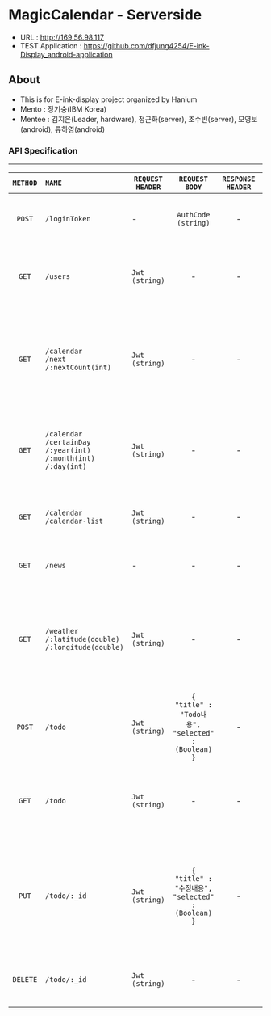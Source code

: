# MagicCalendar - Serverside

- URL : http://169.56.98.117
- TEST Application : https://github.com/dfjung4254/E-ink-Display_android-application



## About

- This is for E-ink-display project organized by Hanium
- Mento : 장기숭(IBM Korea)
- Mentee : 김지은(Leader, hardware), 정근화(server), 조수빈(server), 모영보(android), 류하영(android)



### API Specification
-----
|`METHOD`|`NAME`|`REQUEST HEADER`|`REQUEST BODY`|`RESPONSE HEADER`|`RESPONSE BODY`|`DESCRIPTION`|
|:-:|:--|---|:-:|:-:|:-:|:-:|
|`POST`|`/loginToken`|-|`AuthCode`<br />`(string)`|-|`JWT`<br />`(string)`|`googleToken을 받아 로그인 처리하고 커스텀 토큰을 반환한다.`|
|`GET`|`/users`|`Jwt`<br />`(string)`|-|-|`userInfo`<br />`(json)`|`요청을 받으면 토큰인증을 통해 해당 사용자의 유저 정보를 반환한다.`|
|`GET`|`/calendar`<br />`/next`<br />`/:nextCount(int)`|`Jwt`<br />`(string)`|-|-|`events`<br />`(json)`|`10일간의 다음 일정 달력정보를 반환한다., days 키 안에 최대, nextCount 는 최대 2500 설정 가능) json 배열 포함`|
|`GET`|`/calendar`<br />`/certainDay`<br />`/:year(int)`<br />`/:month(int)`<br />`/:day(int)`|`Jwt`<br />`(string)`|-|-|`events`<br />`(json)`|`특정 날짜(year, month, day)의 일정 달력정보를 반환한다., days 키 배열로 이루어져 있음`|
|`GET`|`/calendar`<br />`/calendar-list`|`Jwt`<br />`(string)`|-|-|`calendarLists`<br />`(json)`|`현재 구글 계정이 소유한 캘린더 이름 리스트를 반환한다`|
|`GET`|`/news`|-|-|-|`newsObj`<br />`(json)`|`네이버 헤드라인 뉴스 5개의 데이터를 반환한다. `|
|`GET`|`/weather`<br/>`/:latitude(double)`<br/>`/:longitude(double)`|`Jwt`<br/>`(string)`|-|-|`weatherObj`<br/>`(json)`|`위도와 경도와 Jwt로 요청, 날씨 정보로 반환한다. (도시, 날씨, 날씨설명, 평균온도, 최고온도, 최저온도, 기압, 습도, 풍속, 구름량)`|
|`POST`|`/todo`|`Jwt`<br/>`(string)`|`{`<br />`"title" : "Todo내용",`<br />`"selected" : (Boolean)`<br />`}`|-|`todoObject`<br/>`(json)`|`해당 유저의 Todo 목록을 DB에 저장하고 성공하면 저장된 todo 내용을 반환한다.`|
|`GET`|`/todo`|`Jwt`<br/>`(string)`|-|-|`todoLists`<br />`(json)`|`해당 유저의 todo 목록을 todoLists 키 배열에 담아 반환한다.(_id, title, selected)`|
|`PUT`|`/todo/:_id`|`Jwt`<br/>`(string)`|`{`<br />`"title" : "수정내용",`<br />`"selected" : (Boolean)`<br />`}`|-|`todoObject`<br/>`(json)`|`해당 유저의 특정 todo 의 내용을 body의 내용대로 수정하고 수정된 object를 반환한다. _id 는 GET을 통해 얻는 todo 고유ID 값`|
|`DELETE`|`/todo/:_id`|`Jwt`<br/>`(string)`|-|-|`"todo delete success!"`|`해당 유저의 특정 todo를 DB에서 삭제하고 성공여부를 반환한다. `|

